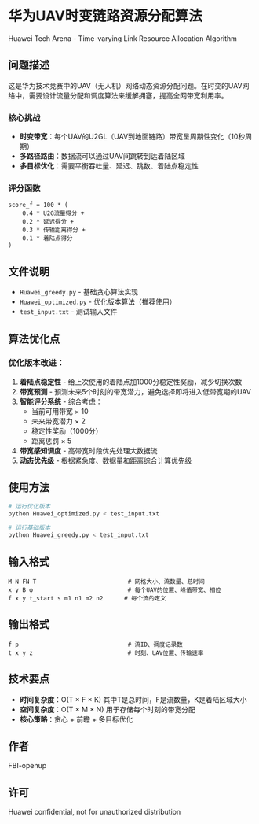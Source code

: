 # 华为UAV时变链路资源分配算法
Huawei Tech Arena - Time-varying Link Resource Allocation Algorithm

## 问题描述

这是华为技术竞赛中的UAV（无人机）网络动态资源分配问题。在时变的UAV网络中，需要设计流量分配和调度算法来缓解拥塞，提高全网带宽利用率。

### 核心挑战
- **时变带宽**：每个UAV的U2GL（UAV到地面链路）带宽呈周期性变化（10秒周期）
- **多路径路由**：数据流可以通过UAV间跳转到达着陆区域
- **多目标优化**：需要平衡吞吐量、延迟、跳数、着陆点稳定性

### 评分函数
```
score_f = 100 * (
    0.4 * U2G流量得分 +
    0.2 * 延迟得分 +
    0.3 * 传输距离得分 +
    0.1 * 着陆点得分
)
```

## 文件说明

- `Huawei_greedy.py` - 基础贪心算法实现
- `Huawei_optimized.py` - 优化版本算法（推荐使用）
- `test_input.txt` - 测试输入文件

## 算法优化点

### 优化版本改进：

1. **着陆点稳定性** - 给上次使用的着陆点加1000分稳定性奖励，减少切换次数
2. **带宽预测** - 预测未来5个时刻的带宽潜力，避免选择即将进入低带宽期的UAV
3. **智能评分系统** - 综合考虑：
   - 当前可用带宽 × 10
   - 未来带宽潜力 × 2
   - 稳定性奖励（1000分）
   - 距离惩罚 × 5
4. **带宽感知调度** - 高带宽时段优先处理大数据流
5. **动态优先级** - 根据紧急度、数据量和距离综合计算优先级

## 使用方法

```bash
# 运行优化版本
python Huawei_optimized.py < test_input.txt

# 运行基础版本
python Huawei_greedy.py < test_input.txt
```

## 输入格式

```
M N FN T                          # 网格大小、流数量、总时间
x y B φ                           # 每个UAV的位置、峰值带宽、相位
f x y t_start s m1 n1 m2 n2      # 每个流的定义
```

## 输出格式

```
f p                               # 流ID、调度记录数
t x y z                           # 时刻、UAV位置、传输速率
```

## 技术要点

- **时间复杂度**：O(T × F × K) 其中T是总时间，F是流数量，K是着陆区域大小
- **空间复杂度**：O(T × M × N) 用于存储每个时刻的带宽分配
- **核心策略**：贪心 + 前瞻 + 多目标优化

## 作者

FBI-openup

## 许可

Huawei confidential, not for unauthorized distribution

